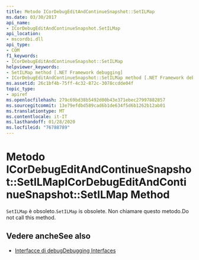 ```yaml
---
title: Metodo ICorDebugEditAndContinueSnapshot::SetILMap
ms.date: 03/30/2017
api_name:
- ICorDebugEditAndContinueSnapshot.SetILMap
api_location:
- mscordbi.dll
api_type:
- COM
f1_keywords:
- ICorDebugEditAndContinueSnapshot::SetILMap
helpviewer_keywords:
- SetILMap method [.NET Framework debugging]
- ICorDebugEditAndContinueSnapshot::SetILMap method [.NET Framework debugging]
ms.assetid: 26c1bf4b-75ff-4c32-872c-3078ccdde04f
topic_type:
- apiref
ms.openlocfilehash: 279c69bd38b5492d00b43e371ebec27997882857
ms.sourcegitcommit: 13e79efdbd589cad6b1de634f5d6b1262b12ab01
ms.translationtype: MT
ms.contentlocale: it-IT
ms.lasthandoff: 01/28/2020
ms.locfileid: "76788789"
---
```

# <a name="icordebugeditandcontinuesnapshotsetilmap-method"></a><span data-ttu-id="c0337-102">Metodo ICorDebugEditAndContinueSnapshot::SetILMap</span><span class="sxs-lookup"><span data-stu-id="c0337-102">ICorDebugEditAndContinueSnapshot::SetILMap Method</span></span>
<span data-ttu-id="c0337-103">`SetILMap` è obsoleto.</span><span class="sxs-lookup"><span data-stu-id="c0337-103">`SetILMap` is obsolete.</span></span> <span data-ttu-id="c0337-104">Non chiamare questo metodo.</span><span class="sxs-lookup"><span data-stu-id="c0337-104">Do not call this method.</span></span>  
  
## <a name="see-also"></a><span data-ttu-id="c0337-105">Vedere anche</span><span class="sxs-lookup"><span data-stu-id="c0337-105">See also</span></span>

- [<span data-ttu-id="c0337-106">Interfacce di debug</span><span class="sxs-lookup"><span data-stu-id="c0337-106">Debugging Interfaces</span></span>](debugging-interfaces.md)
